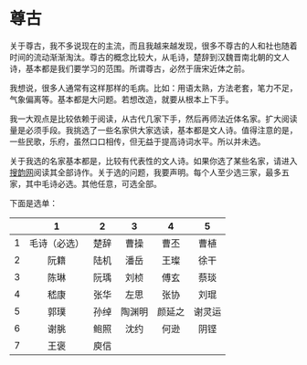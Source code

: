 # 尊古

关于尊古，我不多说现在的主流，而且我越来越发现，很多不尊古的人和社也随着时间的流动渐渐淘汰。尊古的概念比较大，从毛诗，楚辞到汉魏晋南北朝的文人诗，基本都是我们要学习的范围。所谓尊古，必然于唐宋近体之前。

我想说，很多人通常有这样那样的毛病。比如：用语太熟，方法老套，笔力不足，气象偏离等。基本都是大问题。若想改造，就要从根本上下手。

我一大观点是比较依赖于阅读，从古代几家下手，然后再师法近体名家。扩大阅读量是必须手段。我挑选了一些名家供大家选读，基本都是文人诗。值得注意的是，一些民歌，乐府，虽然口口相传，但无益于提高诗词水平。所以并未选。

关于我选的名家基本都是，比较有代表性的文人诗。如果你选了某些名家，请进入[搜韵网](https://sou-yun.cn)阅读其全部诗作。关于选的问题，我要声明。每个人至少选三家，最多五家，其中毛诗必选。其他任意，可选全部。

下面是选单：

|  | 1 | 2 | 3 | 4 | 5 |
| :---: | :---: | :---: | :---: | :---: | :---: |
| 1 | 毛诗（必选） | 楚辞 | 曹操 | 曹丕 | 曹植 |
| 2 | 阮籍 | 陆机 | 潘岳 | 王璨 | 徐干 |
| 3 | 陈琳 | 阮瑀 | 刘桢 | 傅玄 | 蔡琰 |
| 4 | 嵇康 | 张华 | 左思 | 张协 | 刘琨 |
| 5 | 郭璞 | 孙绰 | 陶渊明 | 颜延之 | 谢灵运 |
| 6 | 谢脁 | 鲍照 | 沈约 | 何逊 | 阴铿 |
| 7 | 王褒 | 庾信 |  |  |  |

